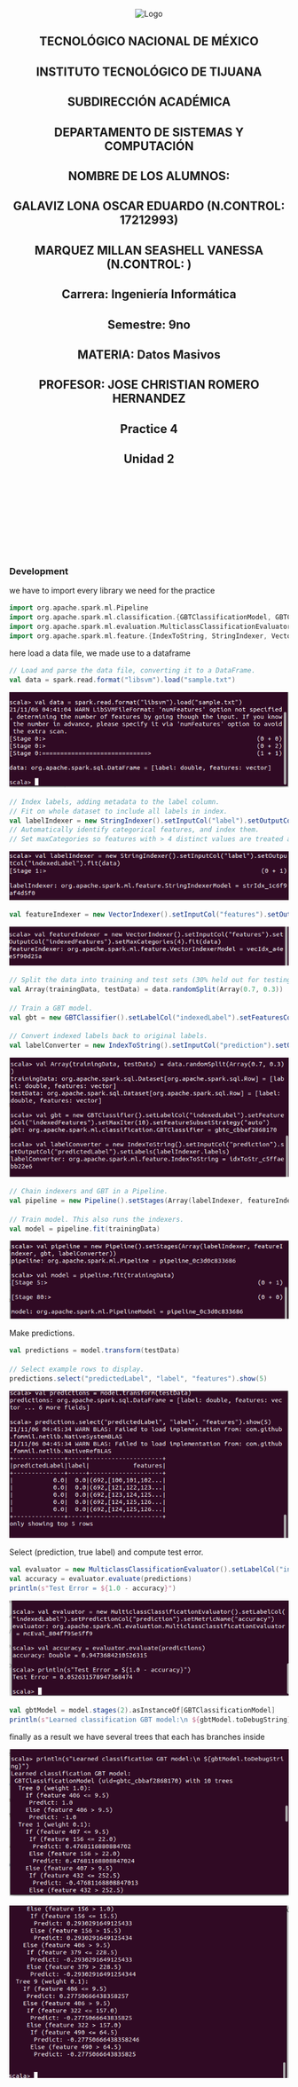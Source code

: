 <p align="center">
    <img alt="Logo" src="https://www.tijuana.tecnm.mx/wp-content/uploads/2021/08/liston-de-logos-oficiales-educacion-tecnm-FEB-2021.jpg" width=850 height=250>
</p>

<H2><p align="Center">TECNOLÓGICO NACIONAL DE MÉXICO</p></H2>

<H2><p align="Center">INSTITUTO TECNOLÓGICO DE TIJUANA</p></H2>

<H2><p align="Center">SUBDIRECCIÓN ACADÉMICA</p></H2>

<H2><p align="Center">DEPARTAMENTO DE SISTEMAS Y COMPUTACIÓN</p></H2>

<H2><p align="Center">NOMBRE DE LOS ALUMNOS: </p></H2>

<H2><p align="Center">GALAVIZ LONA OSCAR EDUARDO (N.CONTROL: 17212993)</p></H2>

<H2><p align="Center">MARQUEZ MILLAN SEASHELL VANESSA (N.CONTROL: ) </p></H2>

<H2><p align="Center">Carrera: Ingeniería Informática</p></H2>

<H2><p align="Center">Semestre: 9no </p></H2>

<H2><p align="Center">MATERIA: Datos Masivos</p></H2>

<H2><p align="Center">PROFESOR: JOSE CHRISTIAN ROMERO HERNANDEZ</p></H2>

<H2><p align="Center">Practice 4</p></H2>

<H2><p align="Center">Unidad 2</p></H2>

<br>
<br>
<br>
<br>
<br>
<br>
<br>
<br>

### Development
we have to import every library we need for the practice

```scala
import org.apache.spark.ml.Pipeline
import org.apache.spark.ml.classification.{GBTClassificationModel, GBTClassifier}
import org.apache.spark.ml.evaluation.MulticlassClassificationEvaluator
import org.apache.spark.ml.feature.{IndexToString, StringIndexer, VectorIndexer}
```
here load a data file, we made use to a dataframe

```scala
// Load and parse the data file, converting it to a DataFrame.
val data = spark.read.format("libsvm").load("sample.txt")
```
<p>
<img alt="Logo" src="./../Media/practice4.PNG" >
</p>

```scala
// Index labels, adding metadata to the label column.
// Fit on whole dataset to include all labels in index.
val labelIndexer = new StringIndexer().setInputCol("label").setOutputCol("indexedLabel").fit(data)
// Automatically identify categorical features, and index them.
// Set maxCategories so features with > 4 distinct values are treated as continuous.
```
<p>
<img alt="Logo" src="./../Media/practice4-1.PNG" >
</p>

```scala
val featureIndexer = new VectorIndexer().setInputCol("features").setOutputCol("indexedFeatures").setMaxCategories(4).fit(data)

```
<p>
<img alt="Logo" src="./../Media/practice4-2.PNG" >
</p>

```scala
// Split the data into training and test sets (30% held out for testing).
val Array(trainingData, testData) = data.randomSplit(Array(0.7, 0.3))

// Train a GBT model.
val gbt = new GBTClassifier().setLabelCol("indexedLabel").setFeaturesCol("indexedFeatures").setMaxIter(10).setFeatureSubsetStrategy("auto")

// Convert indexed labels back to original labels.
val labelConverter = new IndexToString().setInputCol("prediction").setOutputCol("predictedLabel").setLabels(labelIndexer.labels)
```
<p>
<img alt="Logo" src="./../Media/practice4-3.PNG" >
</p>

```scala
// Chain indexers and GBT in a Pipeline.
val pipeline = new Pipeline().setStages(Array(labelIndexer, featureIndexer, gbt, labelConverter))

// Train model. This also runs the indexers.
val model = pipeline.fit(trainingData)
```
<p>
<img alt="Logo" src="./../Media/practice4-4.PNG" >
</p>

Make predictions.
```scala
val predictions = model.transform(testData)

// Select example rows to display.
predictions.select("predictedLabel", "label", "features").show(5)
```
<p>
<img alt="Logo" src="./../Media/practice4-5.PNG" >
</p>

Select (prediction, true label) and compute test error.

```scala
val evaluator = new MulticlassClassificationEvaluator().setLabelCol("indexedLabel").setPredictionCol("prediction").setMetricName("accuracy")
val accuracy = evaluator.evaluate(predictions)
println(s"Test Error = ${1.0 - accuracy}")
```
<p>
<img alt="Logo" src="./../Media/practice4-6.PNG" >
</p>

```scala
val gbtModel = model.stages(2).asInstanceOf[GBTClassificationModel]
println(s"Learned classification GBT model:\n ${gbtModel.toDebugString}")
```
finally as a result we have several trees that each has branches inside

<p>
<img alt="Logo" src="./../Media/practice4-7.PNG" >
</p>
<p>
<img alt="Logo" src="./../Media/practice4-8.PNG" >
</p>